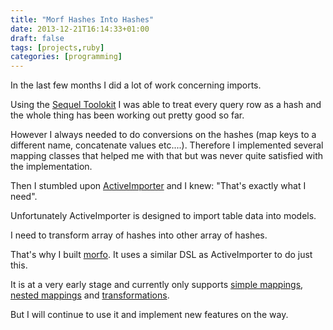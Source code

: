 ```yaml
---
title: "Morf Hashes Into Hashes"
date: 2013-12-21T16:14:33+01:00
draft: false
tags: [projects,ruby]
categories: [programming]
---
```


In the last few months I did a lot of work concerning imports.

Using the [Sequel Toolokit](http://sequel.jeremyevans.net/) I was able to treat every query row as a hash and the whole thing has been working out pretty good so far.

However I always needed to do conversions on the hashes (map keys to a different name, concatenate values etc....). Therefore I implemented several mapping classes that helped me with that but was never quite satisfied with the implementation.

Then I stumbled upon [ActiveImporter](https://github.com/continuum/active_importer) and I knew: "That's exactly what I need".

Unfortunately ActiveImporter is designed to import table data into models.

I need to transform array of hashes into other array of hashes.

That's why I built [morfo](https://github.com/leifg/morfo). It uses a similar DSL as ActiveImporter to do just this.

It is at a very early stage and currently only supports [simple mappings](https://github.com/leifg/morfo/blob/d80998ff37b5614233c4458060af66eeee1623e9/README.md#usage), [nested mappings](https://github.com/leifg/morfo/blob/d80998ff37b5614233c4458060af66eeee1623e9/README.md#nested-values) and [transformations](https://github.com/leifg/morfo/blob/d80998ff37b5614233c4458060af66eeee1623e9/README.md#transformations).

But I will continue to use it and implement new features on the way.
